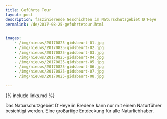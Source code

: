 ```yaml
---
title: Geführte Tour
layout: post
description: faszinierende Geschichten im Naturschutzgebiet D'Heye
permalink: /de/2017-08-25-gefuhrtetour.html

    
images: 
    - /img/nieuws/20170825-gidsbeurt-01.jpg
    - /img/nieuws/20170825-gidsbeurt-02.jpg
    - /img/nieuws/20170825-gidsbeurt-03.jpg
    - /img/nieuws/20170825-gidsbeurt-04.jpg
    - /img/nieuws/20170825-gidsbeurt-05.jpg
    - /img/nieuws/20170825-gidsbeurt-06.jpg
    - /img/nieuws/20170825-gidsbeurt-07.jpg
    - /img/nieuws/20170825-gidsbeurt-08.jpg
    
---
```


{% include links.md %}

Das Naturschutzgebiet D'Heye in Bredene kann nur mit einem Naturführer besichtigt werden. Eine großartige Entdeckung für alle Naturliebhaber.




